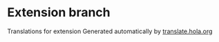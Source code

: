 Extension branch
=========

Translations for extension
Generated automatically by [translate.hola.org](http://translate.hola.org)

